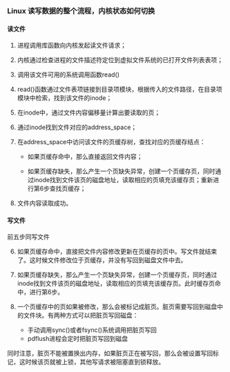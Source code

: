 ### Linux 读写数据的整个流程，内核状态如何切换

#### 读文件
1. 进程调用库函数向内核发起读文件请求；

2. 内核通过检查进程的文件描述符定位到虚拟文件系统的已打开文件列表表项；

3. 调用该文件可用的系统调用函数read()

4. read()函数通过文件表项链接到目录项模块，根据传入的文件路径，在目录项模块中检索，找到该文件的inode；

5. 在inode中，通过文件内容偏移量计算出要读取的页；

6. 通过inode找到文件对应的address_space；

7. 在address_space中访问该文件的页缓存树，查找对应的页缓存结点：
    - 如果页缓存命中，那么直接返回文件内容；

    - 如果页缓存缺失，那么产生一个页缺失异常，创建一个页缓存页，同时通过inode找到文件该页的磁盘地址，读取相应的页填充该缓存页；重新进行第6步查找页缓存；

7. 文件内容读取成功。

#### 写文件

前五步同写文件

6. 如果页缓存命中，直接把文件内容修改更新在页缓存的页中。写文件就结束了。这时候文件修改位于页缓存，并没有写回到磁盘文件中去。

7. 如果页缓存缺失，那么产生一个页缺失异常，创建一个页缓存页，同时通过inode找到文件该页的磁盘地址，读取相应的页填充该缓存页。此时缓存页命中，进行第6步。

8. 一个页缓存中的页如果被修改，那么会被标记成脏页。脏页需要写回到磁盘中的文件块。有两种方式可以把脏页写回磁盘：

    - 手动调用sync()或者fsync()系统调用把脏页写回
    - pdflush进程会定时把脏页写回到磁盘

同时注意，脏页不能被置换出内存，如果脏页正在被写回，那么会被设置写回标记，这时候该页就被上锁，其他写请求被阻塞直到锁释放。
